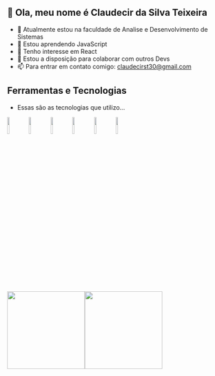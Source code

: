 ## 👋 Ola, meu nome é Claudecir da Silva Teixeira

- 🔭 Atualmente estou na faculdade de Analise e Desenvolvimento de Sistemas
- 🌱 Estou aprendendo JavaScript 
- 👀 Tenho interesse em React
- 👯 Estou a disposição para colaborar com outros Devs  
- 📫 Para entrar em contato comigo: claudecirst30@gmail.com 

<!---
Claus30/Claus30 is a ✨ special ✨ repository because its `README.md` (this file) appears on your GitHub profile.
You can click the Preview link to take a look at your changes.
--->
## Ferramentas e Tecnologias 
- Essas são as tecnologias que utilizo...

<img height="10%" width="10%" src="https://cdn.jsdelivr.net/gh/devicons/devicon/icons/html5/html5-original.svg" /><img height="10%" width="10%" src="https://cdn.jsdelivr.net/gh/devicons/devicon/icons/css3/css3-original.svg" /><img height="10%" width="10%" src="https://cdn.jsdelivr.net/gh/devicons/devicon/icons/sass/sass-original.svg" /><img height="10%" width="10%" src="https://cdn.jsdelivr.net/gh/devicons/devicon/icons/bootstrap/bootstrap-original.svg" /><img height="10%" width="10%" src="https://cdn.jsdelivr.net/gh/devicons/devicon/icons/javascript/javascript-original.svg" /><img height="10%" width="10%" src="https://cdn.jsdelivr.net/gh/devicons/devicon/icons/git/git-original.svg" />

<div>
<a href="https://github.com/Claus30">
<img height="180em" src="https://github-readme-stats.vercel.app/api/top-langs/?username=Claus30&layout=compact&langs_count=7&theme=dracula"/><img height="180em" src="https://github-readme-stats.vercel.app/api?username=Claus30&show_icons=true&theme=dracula&include_all_commits=true&count_private=true"/>
</div>










